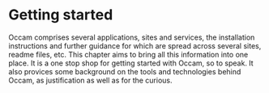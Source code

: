 # Getting started

Occam comprises several applications, sites and services, the installation instructions and further guidance for which are spread across several sites, readme files, etc.
This chapter aims to bring all this information into one place.
It is a one stop shop for getting started with Occam, so to speak.
It also provices some background on the tools and technologies behind Occam, as justification as well as for the curious.
